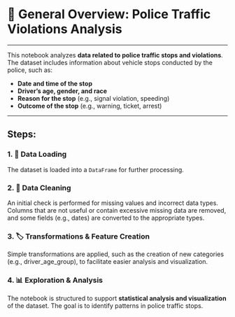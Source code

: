 # 📘 General Overview: Police Traffic Violations Analysis

---

This notebook analyzes **data related to police traffic stops and violations**. The dataset includes information about vehicle stops conducted by the police, such as:

- **Date and time of the stop**
- **Driver’s age, gender, and race**
- **Reason for the stop** (e.g., signal violation, speeding)
- **Outcome of the stop** (e.g., warning, ticket, arrest)

---

## Steps:

### 1. 📂 Data Loading

The dataset is loaded into a `DataFrame` for further processing.

### 2. 🧼 Data Cleaning

An initial check is performed for missing values and incorrect data types. Columns that are not useful or contain excessive missing data are removed, and some fields (e.g., dates) are converted to the appropriate types.

### 3. 🏷️ Transformations & Feature Creation

Simple transformations are applied, such as the creation of new categories (e.g., driver_age_group), to facilitate easier analysis and visualization.

### 4. 📊 Exploration & Analysis

The notebook is structured to support **statistical analysis and visualization** of the dataset. The goal is to identify patterns in police traffic stops.